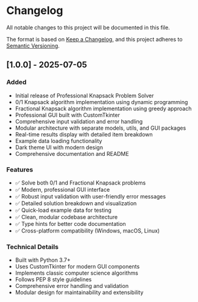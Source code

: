 # Changelog

All notable changes to this project will be documented in this file.

The format is based on [Keep a Changelog](https://keepachangelog.com/en/1.0.0/),
and this project adheres to [Semantic Versioning](https://semver.org/spec/v2.0.0.html).

## [1.0.0] - 2025-07-05

### Added
- Initial release of Professional Knapsack Problem Solver
- 0/1 Knapsack algorithm implementation using dynamic programming
- Fractional Knapsack algorithm implementation using greedy approach
- Professional GUI built with CustomTkinter
- Comprehensive input validation and error handling
- Modular architecture with separate models, utils, and GUI packages
- Real-time results display with detailed item breakdown
- Example data loading functionality
- Dark theme UI with modern design
- Comprehensive documentation and README

### Features
- ✅ Solve both 0/1 and Fractional Knapsack problems
- ✅ Modern, professional GUI interface
- ✅ Robust input validation with user-friendly error messages
- ✅ Detailed solution breakdown and visualization
- ✅ Quick-load example data for testing
- ✅ Clean, modular codebase architecture
- ✅ Type hints for better code documentation
- ✅ Cross-platform compatibility (Windows, macOS, Linux)

### Technical Details
- Built with Python 3.7+
- Uses CustomTkinter for modern GUI components
- Implements classic computer science algorithms
- Follows PEP 8 style guidelines
- Comprehensive error handling and validation
- Modular design for maintainability and extensibility
